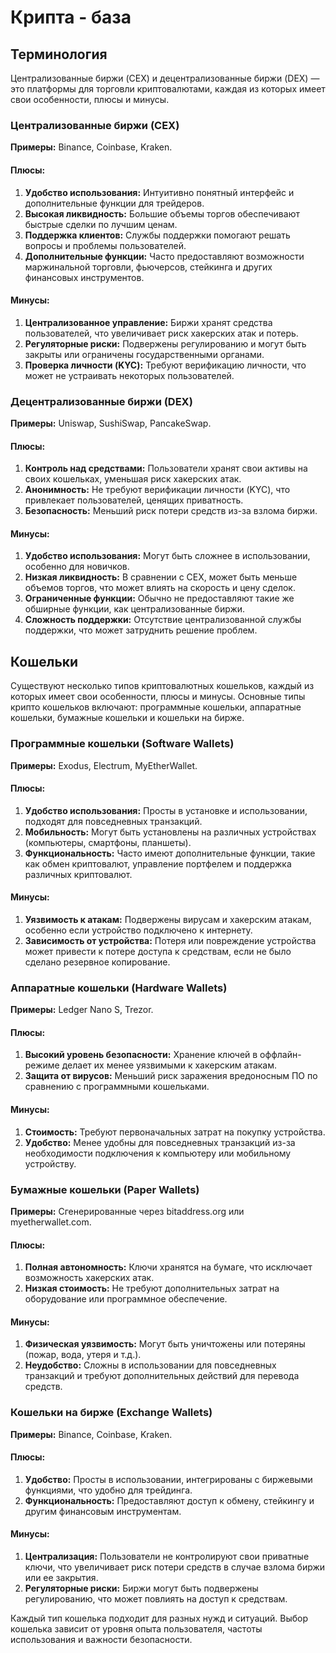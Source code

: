 # Крипта - база

## Терминология

Централизованные биржи (CEX) и децентрализованные биржи (DEX) — это платформы для торговли криптовалютами, каждая из которых имеет свои особенности, плюсы и минусы.

### Централизованные биржи (CEX)

**Примеры:** Binance, Coinbase, Kraken.

#### Плюсы:
1. **Удобство использования:** Интуитивно понятный интерфейс и дополнительные функции для трейдеров.
2. **Высокая ликвидность:** Большие объемы торгов обеспечивают быстрые сделки по лучшим ценам.
3. **Поддержка клиентов:** Службы поддержки помогают решать вопросы и проблемы пользователей.
4. **Дополнительные функции:** Часто предоставляют возможности маржинальной торговли, фьючерсов, стейкинга и других финансовых инструментов.

#### Минусы:
1. **Централизованное управление:** Биржи хранят средства пользователей, что увеличивает риск хакерских атак и потерь.
2. **Регуляторные риски:** Подвержены регулированию и могут быть закрыты или ограничены государственными органами.
3. **Проверка личности (KYC):** Требуют верификацию личности, что может не устраивать некоторых пользователей.

### Децентрализованные биржи (DEX)

**Примеры:** Uniswap, SushiSwap, PancakeSwap.

#### Плюсы:
1. **Контроль над средствами:** Пользователи хранят свои активы на своих кошельках, уменьшая риск хакерских атак.
2. **Анонимность:** Не требуют верификации личности (KYC), что привлекает пользователей, ценящих приватность.
3. **Безопасность:** Меньший риск потери средств из-за взлома биржи.

#### Минусы:
1. **Удобство использования:** Могут быть сложнее в использовании, особенно для новичков.
2. **Низкая ликвидность:** В сравнении с CEX, может быть меньше объемов торгов, что может влиять на скорость и цену сделок.
3. **Ограниченные функции:** Обычно не предоставляют такие же обширные функции, как централизованные биржи.
4. **Сложность поддержки:** Отсутствие централизованной службы поддержки, что может затруднить решение проблем.


## Кошельки
Существуют несколько типов криптовалютных кошельков, каждый из которых имеет свои особенности, плюсы и минусы. Основные типы крипто кошельков включают: программные кошельки, аппаратные кошельки, бумажные кошельки и кошельки на бирже.

### Программные кошельки (Software Wallets)

**Примеры:** Exodus, Electrum, MyEtherWallet.

#### Плюсы:
1. **Удобство использования:** Просты в установке и использовании, подходят для повседневных транзакций.
2. **Мобильность:** Могут быть установлены на различных устройствах (компьютеры, смартфоны, планшеты).
3. **Функциональность:** Часто имеют дополнительные функции, такие как обмен криптовалют, управление портфелем и поддержка различных криптовалют.

#### Минусы:
1. **Уязвимость к атакам:** Подвержены вирусам и хакерским атакам, особенно если устройство подключено к интернету.
2. **Зависимость от устройства:** Потеря или повреждение устройства может привести к потере доступа к средствам, если не было сделано резервное копирование.

### Аппаратные кошельки (Hardware Wallets)

**Примеры:** Ledger Nano S, Trezor.

#### Плюсы:
1. **Высокий уровень безопасности:** Хранение ключей в оффлайн-режиме делает их менее уязвимыми к хакерским атакам.
2. **Защита от вирусов:** Меньший риск заражения вредоносным ПО по сравнению с программными кошельками.

#### Минусы:
1. **Стоимость:** Требуют первоначальных затрат на покупку устройства.
2. **Удобство:** Менее удобны для повседневных транзакций из-за необходимости подключения к компьютеру или мобильному устройству.

### Бумажные кошельки (Paper Wallets)

**Примеры:** Сгенерированные через bitaddress.org или myetherwallet.com.

#### Плюсы:
1. **Полная автономность:** Ключи хранятся на бумаге, что исключает возможность хакерских атак.
2. **Низкая стоимость:** Не требуют дополнительных затрат на оборудование или программное обеспечение.

#### Минусы:
1. **Физическая уязвимость:** Могут быть уничтожены или потеряны (пожар, вода, утеря и т.д.).
2. **Неудобство:** Сложны в использовании для повседневных транзакций и требуют дополнительных действий для перевода средств.

### Кошельки на бирже (Exchange Wallets)

**Примеры:** Binance, Coinbase, Kraken.

#### Плюсы:
1. **Удобство:** Просты в использовании, интегрированы с биржевыми функциями, что удобно для трейдинга.
2. **Функциональность:** Предоставляют доступ к обмену, стейкингу и другим финансовым инструментам.

#### Минусы:
1. **Централизация:** Пользователи не контролируют свои приватные ключи, что увеличивает риск потери средств в случае взлома биржи или ее закрытия.
2. **Регуляторные риски:** Биржи могут быть подвержены регулированию, что может повлиять на доступ к средствам.

Каждый тип кошелька подходит для разных нужд и ситуаций. Выбор кошелька зависит от уровня опыта пользователя, частоты использования и важности безопасности.
